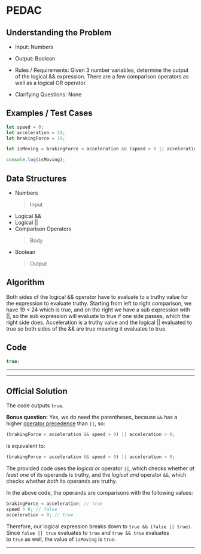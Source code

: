 # PEDAC

## Understanding the Problem

- Input:
  Numbers

- Output:
  Boolean

- Rules / Requirements:
  Given 3 number variables, determine the output of the logical && expression.
  There are a few comparison operators as well as a logical OR operator.

- Clarifying Questions:
  None

## Examples / Test Cases

```js
let speed = 0;
let acceleration = 24;
let brakingForce = 19;

let isMoving = brakingForce < acceleration && (speed > 0 || acceleration > 0);

console.log(isMoving);
```

## Data Structures

- Numbers
  > Input
- Logical &&
- Logical ||
- Comparison Operators
  > Body
- Boolean
  > Output

## Algorithm

Both sides of the logical && operator have to evaluate to a truthy value for the expression to evaluate truthy.
Starting from left to right comparison, we have 19 < 24 which is true, and on the right we have a sub expression with ||, so the sub expression will evaluate to true if one side passes, which the right side does.
Acceleration is a truthy value and the logical || evaluated to true so both sides of the && are true meaning it evaluates to true.

## Code

```js
true;
```

---

---

## Official Solution

The code outputs `true`.

**Bonus question:** Yes, we do need the parentheses, because `&&` has a higher [operator precedence](https://developer.mozilla.org/en-US/docs/Web/JavaScript/Reference/Operators/Operator_Precedence) than `||`, so:

```js
(brakingForce < acceleration && speed > 0) || acceleration > 0;
```

is equivalent to:

```js
(brakingForce < acceleration && speed > 0) || acceleration > 0;
```

The provided code uses the *logical or* operator `||`, which checks whether *at least one* of its operands is truthy, and the *logical and* operator `&&`, which checks whether *both* its operands are truthy.

In the above code, the operands are comparisons with the following values:

```js
brakingForce < acceleration; // true
speed > 0; // false
acceleration > 0; // true
```

Therefore, our logical expression breaks down to `true && (false || true)`. Since `false || true` evaluates to `true` and `true && true` evaluates to `true` as well, the value of `isMoving` is `true`.

---
